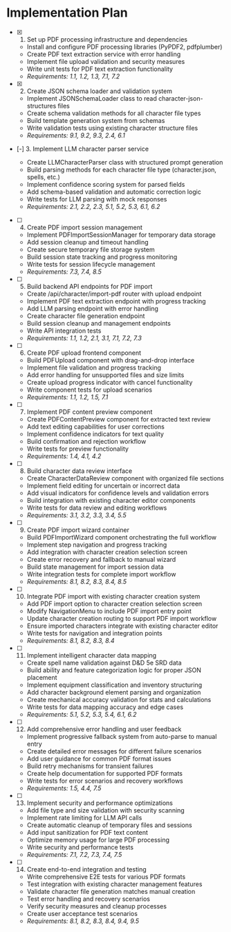 # Implementation Plan

- [x] 1. Set up PDF processing infrastructure and dependencies







  - Install and configure PDF processing libraries (PyPDF2, pdfplumber)
  - Create PDF text extraction service with error handling
  - Implement file upload validation and security measures
  - Write unit tests for PDF text extraction functionality
  - _Requirements: 1.1, 1.2, 1.3, 7.1, 7.2_

- [x] 2. Create JSON schema loader and validation system





  - Implement JSONSchemaLoader class to read character-json-structures files
  - Create schema validation methods for all character file types
  - Build template generation system from schemas
  - Write validation tests using existing character structure files
  - _Requirements: 9.1, 9.2, 9.3, 2.4, 6.1_

- [-] 3. Implement LLM character parser service



  - Create LLMCharacterParser class with structured prompt generation
  - Build parsing methods for each character file type (character.json, spells, etc.)
  - Implement confidence scoring system for parsed fields
  - Add schema-based validation and automatic correction logic
  - Write tests for LLM parsing with mock responses
  - _Requirements: 2.1, 2.2, 2.3, 5.1, 5.2, 5.3, 6.1, 6.2_

- [ ] 4. Create PDF import session management
  - Implement PDFImportSessionManager for temporary data storage
  - Add session cleanup and timeout handling
  - Create secure temporary file storage system
  - Build session state tracking and progress monitoring
  - Write tests for session lifecycle management
  - _Requirements: 7.3, 7.4, 8.5_

- [ ] 5. Build backend API endpoints for PDF import
  - Create /api/character/import-pdf router with upload endpoint
  - Implement PDF text extraction endpoint with progress tracking
  - Add LLM parsing endpoint with error handling
  - Create character file generation endpoint
  - Build session cleanup and management endpoints
  - Write API integration tests
  - _Requirements: 1.1, 1.2, 2.1, 3.1, 7.1, 7.2, 7.3_

- [ ] 6. Create PDF upload frontend component
  - Build PDFUpload component with drag-and-drop interface
  - Implement file validation and progress tracking
  - Add error handling for unsupported files and size limits
  - Create upload progress indicator with cancel functionality
  - Write component tests for upload scenarios
  - _Requirements: 1.1, 1.2, 1.5, 7.1_

- [ ] 7. Implement PDF content preview component
  - Create PDFContentPreview component for extracted text review
  - Add text editing capabilities for user corrections
  - Implement confidence indicators for text quality
  - Build confirmation and rejection workflow
  - Write tests for preview functionality
  - _Requirements: 1.4, 4.1, 4.2_

- [ ] 8. Build character data review interface
  - Create CharacterDataReview component with organized file sections
  - Implement field editing for uncertain or incorrect data
  - Add visual indicators for confidence levels and validation errors
  - Build integration with existing character editor components
  - Write tests for data review and editing workflows
  - _Requirements: 3.1, 3.2, 3.3, 3.4, 5.5_

- [ ] 9. Create PDF import wizard container
  - Build PDFImportWizard component orchestrating the full workflow
  - Implement step navigation and progress tracking
  - Add integration with character creation selection screen
  - Create error recovery and fallback to manual wizard
  - Build state management for import session data
  - Write integration tests for complete import workflow
  - _Requirements: 8.1, 8.2, 8.3, 8.4, 8.5_

- [ ] 10. Integrate PDF import with existing character creation system
  - Add PDF import option to character creation selection screen
  - Modify NavigationMenu to include PDF import entry point
  - Update character creation routing to support PDF import workflow
  - Ensure imported characters integrate with existing character editor
  - Write tests for navigation and integration points
  - _Requirements: 8.1, 8.2, 8.3, 8.4_

- [ ] 11. Implement intelligent character data mapping
  - Create spell name validation against D&D 5e SRD data
  - Build ability and feature categorization logic for proper JSON placement
  - Implement equipment classification and inventory structuring
  - Add character background element parsing and organization
  - Create mechanical accuracy validation for stats and calculations
  - Write tests for data mapping accuracy and edge cases
  - _Requirements: 5.1, 5.2, 5.3, 5.4, 6.1, 6.2_

- [ ] 12. Add comprehensive error handling and user feedback
  - Implement progressive fallback system from auto-parse to manual entry
  - Create detailed error messages for different failure scenarios
  - Add user guidance for common PDF format issues
  - Build retry mechanisms for transient failures
  - Create help documentation for supported PDF formats
  - Write tests for error scenarios and recovery workflows
  - _Requirements: 1.5, 4.4, 7.5_

- [ ] 13. Implement security and performance optimizations
  - Add file type and size validation with security scanning
  - Implement rate limiting for LLM API calls
  - Create automatic cleanup of temporary files and sessions
  - Add input sanitization for PDF text content
  - Optimize memory usage for large PDF processing
  - Write security and performance tests
  - _Requirements: 7.1, 7.2, 7.3, 7.4, 7.5_

- [ ] 14. Create end-to-end integration and testing
  - Write comprehensive E2E tests for various PDF formats
  - Test integration with existing character management features
  - Validate character file generation matches manual creation
  - Test error handling and recovery scenarios
  - Verify security measures and cleanup processes
  - Create user acceptance test scenarios
  - _Requirements: 8.1, 8.2, 8.3, 8.4, 9.4, 9.5_